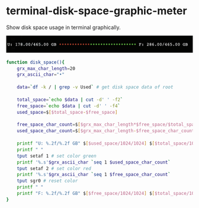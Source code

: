 # terminal-disk-space-graphic-meter

Show disk space usage in terminal graphically.



<img src="demo.png" width="640"  title="Show disk space usage in terminal graphically.">




```BASH
function disk_space(){
	grx_max_char_length=20
	grx_ascii_char="•"

	data=`df -k / | grep -v Used` # get disk space data of root

	total_space=`echo $data | cut -d' ' -f2`
	free_space=`echo $data | cut -d' ' -f4`
	used_space=$[$total_space-$free_space]

	free_space_char_count=$[$grx_max_char_length*$free_space/$total_space]
	used_space_char_count=$[$grx_max_char_length-$free_space_char_count]

	printf "U: %.2f/%.2f GB" $[$used_space/1024/1024] $[$total_space/1024/1024]
	printf " "
	tput setaf 1 # set color green
	printf '%.s'$grx_ascii_char `seq 1 $used_space_char_count`
	tput setaf 2 # set color red
	printf '%.s'$grx_ascii_char `seq 1 $free_space_char_count`
	tput sgr0 # reset color
	printf " "
	printf "F: %.2f/%.2f GB" $[$free_space/1024/1024] $[$total_space/1024/1024]
}
```
